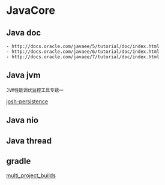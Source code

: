 # JavaCore

## Java doc

```
- http://docs.oracle.com/javaee/5/tutorial/doc/index.html
- http://docs.oracle.com/javaee/6/tutorial/doc/index.html
- http://docs.oracle.com/javaee/7/tutorial/doc/index.html
```

## Java jvm
```
JVM性能调优监控工具专题一
```
[josh-persistence](http://josh-persistence.iteye.com/blog/2161848)



## Java nio

## Java thread

## gradle

[multi_project_builds](https://docs.gradle.org/current/userguide/multi_project_builds.html)


